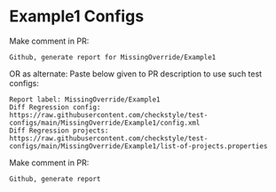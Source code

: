# Example1 Configs
Make comment in PR:
```
Github, generate report for MissingOverride/Example1
```
OR as alternate:
Paste below given to PR description to use such test configs:
```
Report label: MissingOverride/Example1
Diff Regression config: https://raw.githubusercontent.com/checkstyle/test-configs/main/MissingOverride/Example1/config.xml
Diff Regression projects: https://raw.githubusercontent.com/checkstyle/test-configs/main/MissingOverride/Example1/list-of-projects.properties
```
Make comment in PR:
```
Github, generate report
```
